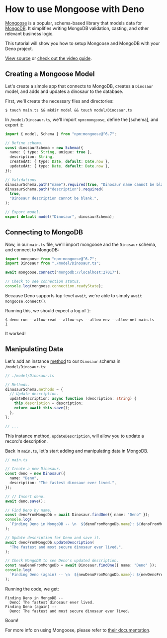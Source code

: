 # How to use Mongoose with Deno

[Mongoose](https://mongoosejs.com/) is a popular, schema-based library that
models data for [MongoDB](https://www.mongodb.com/). It simplifies writing
MongoDB validation, casting, and other relevant business logic.

This tutorial will show you how to setup Mongoose and MongoDB with your Deno
project.

[View source](https://github.com/denoland/examples/tree/main/with-mongoose) or
[check out the video guide](https://youtu.be/dmZ9Ih0CR9g).

## Creating a Mongoose Model

Let's create a simple app that connects to MongoDB, creates a `Dinosaur` model,
and adds and updates a dinosaur to the database.

First, we'll create the necessary files and directories:

```
$ touch main.ts && mkdir model && touch model/Dinosaur.ts
```

In `/model/Dinosaur.ts`, we'll import `npm:mongoose`, define the [schema], and
export it:

```ts
import { model, Schema } from "npm:mongoose@^6.7";

// Define schema.
const dinosaurSchema = new Schema({
  name: { type: String, unique: true },
  description: String,
  createdAt: { type: Date, default: Date.now },
  updatedAt: { type: Date, default: Date.now },
});

// Validations
dinosaurSchema.path("name").required(true, "Dinosaur name cannot be blank.");
dinosaurSchema.path("description").required(
  true,
  "Dinosaur description cannot be blank.",
);

// Export model.
export default model("Dinosaur", dinosaurSchema);
```

## Connecting to MongoDB

Now, in our `main.ts` file, we'll import mongoose and the `Dinosaur` schema, and
connect to MongoDB:

```ts
import mongoose from "npm:mongoose@^6.7";
import Dinosaur from "./model/Dinosaur.ts";

await mongoose.connect("mongodb://localhost:27017");

// Check to see connection status.
console.log(mongoose.connection.readyState);
```

Because Deno supports top-level `await`, we're able to simply
`await mongoose.connect()`.

Running this, we should expect a log of `1`:

```
$ deno run --allow-read --allow-sys --allow-env --allow-net main.ts
1
```

It worked!

## Manipulating Data

Let's add an instance [method](https://mongoosejs.com/docs/guide.html#methods)
to our `Dinosaur` schema in `/model/Dinosaur.ts`:

```ts
// ./model/Dinosaur.ts

// Methods.
dinosaurSchema.methods = {
  // Update description.
  updateDescription: async function (description: string) {
    this.description = description;
    return await this.save();
  },
};

// ...
```

This instance method, `updateDescription`, will allow you to update a record's
description.

Back in `main.ts`, let's start adding and manipulating data in MongoDB.

```ts
// main.ts

// Create a new Dinosaur.
const deno = new Dinosaur({
  name: "Deno",
  description: "The fastest dinosaur ever lived.",
});

// // Insert deno.
await deno.save();

// Find Deno by name.
const denoFromMongoDb = await Dinosaur.findOne({ name: "Deno" });
console.log(
  `Finding Deno in MongoDB -- \n  ${denoFromMongoDb.name}: ${denoFromMongoDb.description}`,
);

// Update description for Deno and save it.
await denoFromMongoDb.updateDescription(
  "The fastest and most secure dinosaur ever lived.",
);

// Check MongoDB to see Deno's updated description.
const newDenoFromMongoDb = await Dinosaur.findOne({ name: "Deno" });
console.log(
  `Finding Deno (again) -- \n  ${newDenoFromMongoDb.name}: ${newDenoFromMongoDb.description}`,
);
```

Running the code, we get:

```
Finding Deno in MongoDB --
  Deno: The fastest dinosaur ever lived.
Finding Deno (again) --
  Deno: The fastest and most secure dinosaur ever lived.
```

Boom!

For more info on using Mongoose, please refer to
[their documentation](https://mongoosejs.com/docs/guide.html).
